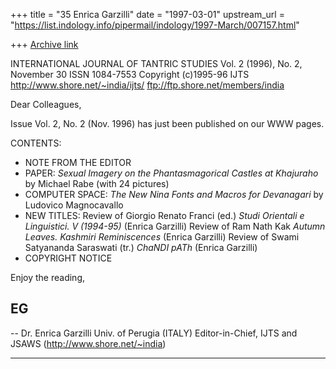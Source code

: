 +++
title = "35 Enrica Garzilli"
date = "1997-03-01"
upstream_url = "https://list.indology.info/pipermail/indology/1997-March/007157.html"

+++
[Archive link](https://list.indology.info/pipermail/indology/1997-March/007157.html)

INTERNATIONAL  JOURNAL  OF  TANTRIC  STUDIES
                Vol. 2 (1996), No. 2, November 30
             ISSN 1084-7553 Copyright (c)1995-96 IJTS
              http://www.shore.net/~india/ijts/
              ftp://ftp.shore.net/members/india

Dear Colleagues,

Issue Vol. 2, No. 2 (Nov. 1996) has just been published 
on our WWW pages.

CONTENTS:
- NOTE FROM THE EDITOR
- PAPER: *Sexual Imagery on the _Phantasmagorical 
  Castles_ at Khajuraho* by Michael Rabe (with 24 
  pictures)
- COMPUTER SPACE: *The New Nina Fonts and Macros for
  Devanagari* by Ludovico Magnocavallo 
- NEW TITLES:
  Review of Giorgio Renato Franci (ed.) *Studi Orientali 
  e Linguistici. V (1994-95)* (Enrica Garzilli)
  Review of Ram Nath Kak *Autumn Leaves. Kashmiri
  Reminiscences* (Enrica Garzilli)
  Review of Swami Satyananda Saraswati (tr.) *ChaNDI 
  pATh*
  (Enrica Garzilli)
- COPYRIGHT NOTICE


Enjoy the reading,

EG
-- 
-- 
Dr. Enrica Garzilli
Univ. of Perugia (ITALY)
Editor-in-Chief, IJTS and JSAWS 
(http://www.shore.net/~india)
*************************************************************





